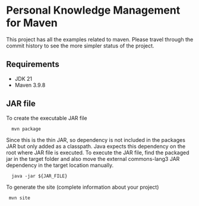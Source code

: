 # Personal Knowledge Management for Maven

This project has all the examples related to maven. Please travel through the commit history to see the more simpler status of the project.

## Requirements
- JDK 21
- Maven 3.9.8

## JAR file

To create the executable JAR file
```shell
  mvn package
```

Since this is the thin JAR, so dependency is not included in the packages JAR but only added as a classpath. Java expects this dependency on the root where JAR file is executed.
To execute the JAR file, find the packaged jar in the target folder and also move the external commons-lang3 JAR dependency in the target location manually.
```shell
  java -jar ${JAR_FILE}
```

To generate the site (complete information about your project)
```shell
 mvn site
```